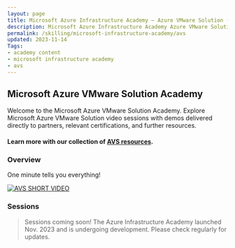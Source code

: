 ```yaml
---
layout: page
title: Microsoft Azure Infrastructure Academy — Azure VMware Solution (AVS)
description: Microsoft Azure Infrastructure Academy Azure VMware Solution (AVS).
permalink: /skilling/microsoft-infrastructure-academy/avs
updated: 2023-11-14
Tags:
- academy content
- microsoft infrastructure academy
- avs
---
```


## Microsoft Azure VMware Solution Academy
Welcome to the Microsoft Azure VMware Solution Academy. Explore Microsoft Azure VMware Solution video sessions with demos delivered directly to partners, relevant certifications, and further resources.

#### Learn more with our collection of [AVS resources](/PartnerResources/skilling/microsoft-infrastructure-academy/resources/avs-resources).

### Overview
One minute tells you everything!

[![AVS SHORT VIDEO](https://i.ytimg.com/vi/VaF-f4DgK2s/hq720.jpg?sqp=-oaymwEcCNAFEJQDSFXyq4qpAw4IARUAAIhCGAFwAcABBg==&rs=AOn4CLCMw23EUbZBh6EVjTDnCBxl7tkbtA)](https://www.youtube.com/watch?v=VaF-f4DgK2s)

### Sessions

> Sessions coming soon! The Azure Infrastructure Academy launched Nov. 2023 and is undergoing development. Please check regularly for updates.
